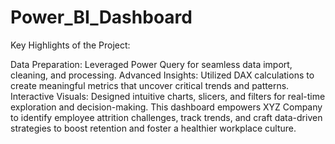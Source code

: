 # Power_BI_Dashboard
Key Highlights of the Project:

Data Preparation: Leveraged Power Query for seamless data import, cleaning, and processing.
Advanced Insights: Utilized DAX calculations to create meaningful metrics that uncover critical trends and patterns.
Interactive Visuals: Designed intuitive charts, slicers, and filters for real-time exploration and decision-making.
This dashboard empowers XYZ Company to identify employee attrition challenges, track trends, and craft data-driven strategies to boost retention and foster a healthier workplace culture.
